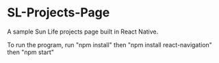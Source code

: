 # SL-Projects-Page
A sample Sun Life projects page built in React Native.

To run the program, run "npm install" then "npm install react-navigation" then "npm start"
